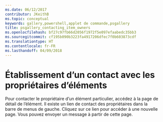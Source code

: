 ```yaml
---
ms.date: 06/12/2017
contributor: JKeithB
ms.topic: conceptual
keywords: gallery,powershell,applet de commande,psgallery
title: psgallery_contacting_item_owners
ms.openlocfilehash: bf27c97fb66d2056f1972f5e097efaabedc35bb3
ms.sourcegitcommit: cf195b090b3223fa4917206dfec7f0b603873cdf
ms.translationtype: HT
ms.contentlocale: fr-FR
ms.lasthandoff: 04/09/2018
---
```

# <a name="contacting-item-owners"></a>Établissement d’un contact avec les propriétaires d’éléments

Pour contacter le propriétaire d’un élément particulier, accédez à la page de détail de l’élément.
Il existe un lien de contact des propriétaires dans la barre de menus de gauche.
Cliquez sur ce lien pour accéder à une nouvelle page.
Vous pouvez envoyer un message à partir de cette page.
